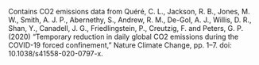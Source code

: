Contains CO2 emissions data from Quéré, C. L., Jackson, R. B., Jones, M. W., Smith, A. J. P., Abernethy, S., Andrew, R. M., De-Gol, A. J., Willis, D. R., Shan, Y., Canadell, J. G., Friedlingstein, P., Creutzig, F. and Peters, G. P. (2020) “Temporary reduction in daily global CO2 emissions during the COVID-19 forced confinement,” Nature Climate Change, pp. 1–7. doi: 10.1038/s41558-020-0797-x.
